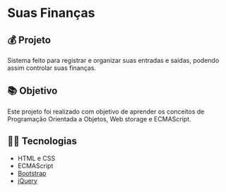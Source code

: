 # Suas Finanças

## 💰 Projeto

Sistema feito para registrar e organizar suas entradas e saídas, podendo assim controlar suas finanças.

## 📚 Objetivo

Este projeto foi realizado com objetivo de aprender os conceitos de Programação Orientada a Objetos, Web storage e ECMAScript.

## 👨‍💻 Tecnologias

- HTML e CSS
- ECMAScript
- [Bootstrap](https://getbootstrap.com/)
- [jQuery](https://jquery.com/)

